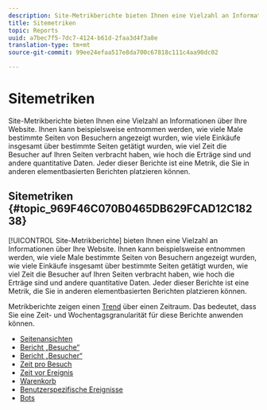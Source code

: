 ```yaml
---
description: Site-Metrikberichte bieten Ihnen eine Vielzahl an Informationen über Ihre Website. Ihnen kann beispielsweise entnommen werden, wie viele Male bestimmte Seiten von Besuchern angezeigt wurden, wie viele Einkäufe insgesamt über bestimmte Seiten getätigt wurden, wie viel Zeit die Besucher auf Ihren Seiten verbracht haben, wie hoch die Erträge sind und andere quantitative Daten. Jeder dieser Berichte ist eine Metrik, die Sie in anderen elementbasierten Berichten platzieren können.
title: Sitemetriken
topic: Reports
uuid: a7bec7f5-7dc7-4124-b61d-2faa3d4f3a8e
translation-type: tm+mt
source-git-commit: 99ee24efaa517e8da700c67818c111c4aa90dc02

---
```



# Sitemetriken

Site-Metrikberichte bieten Ihnen eine Vielzahl an Informationen über Ihre Website. Ihnen kann beispielsweise entnommen werden, wie viele Male bestimmte Seiten von Besuchern angezeigt wurden, wie viele Einkäufe insgesamt über bestimmte Seiten getätigt wurden, wie viel Zeit die Besucher auf Ihren Seiten verbracht haben, wie hoch die Erträge sind und andere quantitative Daten. Jeder dieser Berichte ist eine Metrik, die Sie in anderen elementbasierten Berichten platzieren können.

## Sitemetriken {#topic_969F46C070B0465DB629FCAD12C18238}

[!UICONTROL Site-Metrikberichte] bieten Ihnen eine Vielzahl an Informationen über Ihre Website. Ihnen kann beispielsweise entnommen werden, wie viele Male bestimmte Seiten von Besuchern angezeigt wurden, wie viele Einkäufe insgesamt über bestimmte Seiten getätigt wurden, wie viel Zeit die Besucher auf Ihren Seiten verbracht haben, wie hoch die Erträge sind und andere quantitative Daten. Jeder dieser Berichte ist eine Metrik, die Sie in anderen elementbasierten Berichten platzieren können.

Metrikberichte zeigen einen [Trend](/help/components/c-variables/dimensionslist/reports-types.md) über einen Zeitraum. Das bedeutet, dass Sie eine Zeit- und Wochentagsgranularität für diese Berichte anwenden können.

* [Seitenansichten](/help/components/c-variables/dimensionslist/reports-page-views.md)
* [Bericht „Besuche“](/help/components/c-variables/dimensionslist/reports-visits.md)
* [Bericht „Besucher“](/help/components/c-variables/dimensionslist/reports-visitors.md)
* [Zeit pro Besuch](/help/components/c-variables/dimensionslist/reports-time-spent-per-visit.md)
* [Zeit vor Ereignis](/help/components/c-variables/dimensionslist/reports-time-prior-to-event.md)
* [Warenkorb](/help/components/c-variables/dimensionslist/reports-shopping-cart.md)
* [Benutzerspezifische Ereignisse](/help/components/c-variables/dimensionslist/reports-custom-events.md)
* [Bots](/help/components/c-variables/dimensionslist/reports-bots.md)
